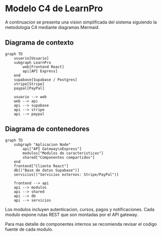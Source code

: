 # Modelo C4 de LearnPro

A continuacion se presenta una vision simplificada del sistema siguiendo la metodologia C4 mediante diagramas Mermaid.

## Diagrama de contexto

```mermaid
graph TD
    usuario[Usuario]
    subgraph LearnPro
        web[Frontend React]
        api[API Express]
    end
    supabase[Supabase / Postgres]
    stripe[Stripe]
    paypal[PayPal]

    usuario --> web
    web --> api
    api --> supabase
    api --> stripe
    api --> paypal
```

## Diagrama de contenedores

```mermaid
graph TD
    subgraph "Aplicacion Node"
        api["API Gateway\nExpress"]
        modulos["Modulos de caracteristicas"]
        shared["Componentes compartidos"]
    end
    frontend["Cliente React"]
    db[("Base de datos Supabase")]
    servicios[("Servicios externos: Stripe/PayPal")] 

    frontend --> api
    api --> modulos
    api --> shared
    api --> db
    api --> servicios
```

Los modulos incluyen autenticacion, cursos, pagos y notificaciones. Cada modulo expone rutas REST que son montadas por el API gateway.

Para mas detalle de componentes internos se recomienda revisar el codigo fuente de cada modulo.
